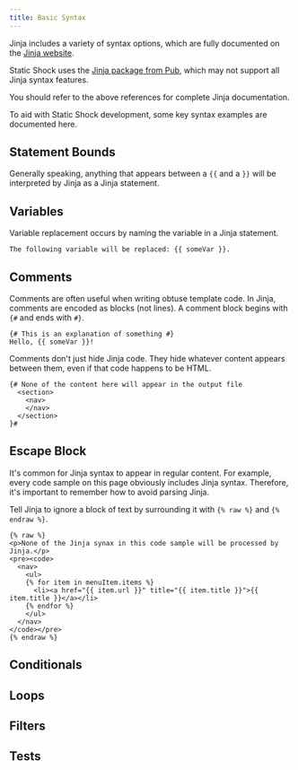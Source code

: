 ```yaml
---
title: Basic Syntax
---
```

Jinja includes a variety of syntax options, which are fully documented on the
[Jinja website](https://jinja.palletsprojects.com/en/stable/).

Static Shock uses the [Jinja package from Pub](https://pub.dev/packages/jinja),
which may not support all Jinja syntax features.

You should refer to the above references for complete Jinja documentation.

To aid with Static Shock development, some key syntax examples are documented here.

## Statement Bounds
Generally speaking, anything that appears between a `{{` and a `}}` will be
interpreted by Jinja as a Jinja statement.

## Variables
Variable replacement occurs by naming the variable in a Jinja statement.

```
The following variable will be replaced: {{ someVar }}.
```

## Comments
Comments are often useful when writing obtuse template code. In Jinja, comments
are encoded as blocks (not lines). A comment block begins with `{#` and ends with
`#}`.

```
{# This is an explanation of something #}
Hello, {{ someVar }}!
```

Comments don't just hide Jinja code. They hide whatever content appears between
them, even if that code happens to be HTML.

```
{# None of the content here will appear in the output file
  <section>
    <nav>
    </nav>
  </section>
}#
```

## Escape Block
It's common for Jinja syntax to appear in regular content. For example, every code
sample on this page obviously includes Jinja syntax. Therefore, it's important to
remember how to avoid parsing Jinja.

Tell Jinja to ignore a block of text by surrounding it with `{% raw %}` and
`{% endraw %}`.

```
{% raw %}
<p>None of the Jinja synax in this code sample will be processed by Jinja.</p>
<pre><code>
  <nav>
    <ul>
    {% for item in menuItem.items %}
      <li><a href="{{ item.url }}" title="{{ item.title }}">{{ item.title }}</a></li>
    {% endfor %}
    </ul>
  </nav>
</code></pre>
{% endraw %}
```

## Conditionals

## Loops

## Filters

## Tests
